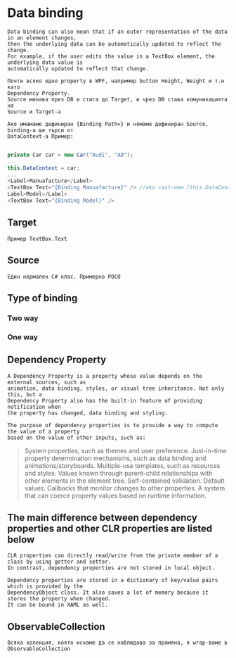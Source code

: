 ﻿# Data binding
```
Data binding can also mean that if an outer representation of the data in an element changes, 
then the underlying data can be automatically updated to reflect the change.
For example, if the user edits the value in a TextBox element, the underlying data value is 
automatically updated to reflect that change.
```
```
Почти всяко едно property в WPF, например button Height, Weight и т.н като
Dependency Property.
Source минава през DB и стига до Target, и чрез DB става комуникацията на 
Source и Target-a
```
```
Ако имамаме дефиниран {Binding Path=} и нямаме дефиниран Source, binding-a ще търси от 
DataContext-a Пример:
```
```csharp

private Car car = new Car("Audi", "A8");
...
this.DataContext = car;
...
<Label>Manuafacture</Label>
<TextBox Text="{Binding Manuafacture}" /> //ako cast-нем (this.DataContext as Car) -> тук достъпваме Model and Manuafacture
Label>Model</Label>
<TextBox Text="{Binding Model}" />
```
## Target
```
Пример TextBox.Text
```

## Source
```
Един нормален C# клас. Примерно POCO
```

## Type of binding
### Two way

### One way

## Dependency Property
```
A Dependency Property is a property whose value depends on the external sources, such as 
animation, data binding, styles, or visual tree inheritance. Not only this, but a 
Dependency Property also has the built-in feature of providing notification when 
the property has changed, data binding and styling.
```
```
The purpose of dependency properties is to provide a way to compute the value of a property 
based on the value of other inputs, such as:
```
> System properties, such as themes and user preference.
> Just-in-time property determination mechanisms, such as data binding and animations/storyboards.
> Multiple-use templates, such as resources and styles.
> Values known through parent-child relationships with other elements in the element tree.
> Self-contained validation.
> Default values.
> Callbacks that monitor changes to other properties.
> A system that can coerce property values based on runtime information.

## The main difference between dependency properties and other CLR properties are listed below
```
CLR properties can directly read/write from the private member of a class by using getter and setter. 
In contrast, dependency properties are not stored in local object.
```
```
Dependency properties are stored in a dictionary of key/value pairs which is provided by the 
DependencyObject class. It also saves a lot of memory because it stores the property when changed. 
It can be bound in XAML as well.
```

## ObservableCollection
```
Всяка колекция, която искаме да се наблюдава за промяна, я wrap-ваме в ObservableCollection
```
